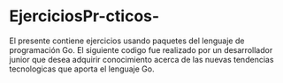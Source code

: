 # EjerciciosPr-cticos-
El presente contiene ejercicios usando paquetes del lenguaje de programación Go.
El siguiente codigo fue realizado por un desarrollador junior que desea adquirir conocimiento acerca de las nuevas tendencias tecnologicas que aporta el lenguaje Go.
